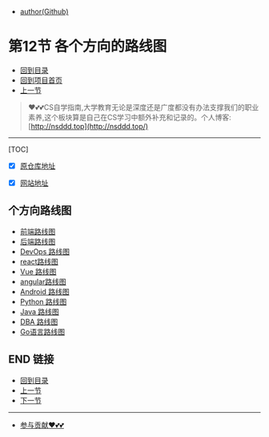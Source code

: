 + [author(Github)](https://github.com)

# 第12节 各个方向的路线图

+ [回到目录](../README.md)
+ [回到项目首页](../../README.md)
+ [上一节](11.md)
> ❤️💕💕CS自学指南,大学教育无论是深度还是广度都没有办法支撑我们的职业素养,这个板块算是自己在CS学习中额外补充和记录的。个人博客:[http://nsddd.top](http://nsddd.top/)
---
[TOC]

+ [x] [原仓库地址](https://github.com/kamranahmedse/developer-roadmap)

+ [x] [网站地址](https://roadmap.sh/)

## 个方向路线图

- [前端路线图](https://roadmap.sh/frontend)
- [后端路线图](https://roadmap.sh/backend)
- [DevOps 路线图](https://roadmap.sh/devops)
- [react路线图](https://roadmap.sh/react)
- [Vue 路线图](https://roadmap.sh/vue)
- [angular路线图](https://roadmap.sh/angular)
- [Android 路线图](https://roadmap.sh/android)
- [Python 路线图](https://roadmap.sh/python)
- [Java 路线图](https://roadmap.sh/java)
- [DBA 路线图](https://roadmap.sh/postgresql-dba)
- [Go语言路线图](https://roadmap.sh/golang)



## END 链接

+ [回到目录](../README.md)
+ [上一节](11.md)
+ [下一节](13.md)
---
+ [参与贡献❤️💕💕](https://github.com/3293172751/Block_Chain/blob/master/Git/git-contributor.md)